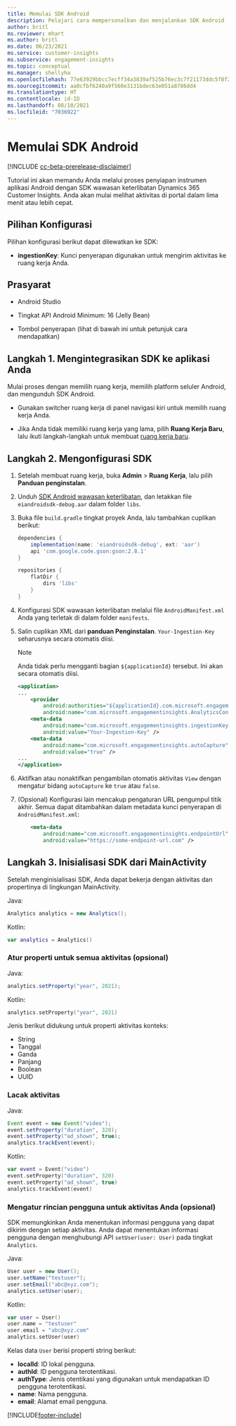 ```yaml
---
title: Memulai SDK Android
description: Pelajari cara mempersonalkan dan menjalankan SDK Android
author: britl
ms.reviewer: mhart
ms.author: britl
ms.date: 06/23/2021
ms.service: customer-insights
ms.subservice: engagement-insights
ms.topic: conceptual
ms.manager: shellyha
ms.openlocfilehash: 77e63929bbcc7ecff34a3839af525b76ec3c7f21173ddc5f8f2d69f11c25c441
ms.sourcegitcommit: aa0cfbf6240a9f560e3131bdec63e051a8786dd4
ms.translationtype: HT
ms.contentlocale: id-ID
ms.lasthandoff: 08/10/2021
ms.locfileid: "7036922"
---
```

# <a name="get-started-with-the-android-sdk"></a>Memulai SDK Android

[!INCLUDE [cc-beta-prerelease-disclaimer](includes/cc-beta-prerelease-disclaimer.md)]

Tutorial ini akan memandu Anda melalui proses penyiapan instrumen aplikasi Android dengan SDK wawasan keterlibatan Dynamics 365 Customer Insights. Anda akan mulai melihat aktivitas di portal dalam lima menit atau lebih cepat.

## <a name="configuration-options"></a>Pilihan Konfigurasi
Pilihan konfigurasi berikut dapat dilewatkan ke SDK:

- **ingestionKey**: Kunci penyerapan digunakan untuk mengirim aktivitas ke ruang kerja Anda.

## <a name="prerequisites"></a>Prasyarat

- Android Studio

- Tingkat API Android Minimum: 16 (Jelly Bean)

- Tombol penyerapan (lihat di bawah ini untuk petunjuk cara mendapatkan)

## <a name="step-1-integrate-the-sdk-into-your-application"></a>Langkah 1. Mengintegrasikan SDK ke aplikasi Anda
Mulai proses dengan memilih ruang kerja, memilih platform seluler Android, dan mengunduh SDK Android.

- Gunakan switcher ruang kerja di panel navigasi kiri untuk memilih ruang kerja Anda.

- Jika Anda tidak memiliki ruang kerja yang lama, pilih  **Ruang Kerja Baru**, lalu ikuti langkah-langkah untuk membuat [ruang kerja baru](create-workspace.md).

## <a name="step-2-configure-the-sdk"></a>Langkah 2. Mengonfigurasi SDK

1. Setelah membuat ruang kerja, buka **Admin** > **Ruang Kerja**, lalu pilih  **Panduan penginstalan**. 

1. Unduh [SDK Android wawasan keterlibatan](https://download.pi.dynamics.com/sdk/EI-SDKs/ei-android-sdk.zip), dan letakkan file `eiandroidsdk-debug.aar` dalam folder `libs`.

1. Buka file `build.gradle` tingkat proyek Anda, lalu tambahkan cuplikan berikut:
    ```gradle
    dependencies {
        implementation(name: 'eiandroidsdk-debug', ext: 'aar')
        api 'com.google.code.gson:gson:2.8.1'
    }

    repositories {
        flatDir {
            dirs 'libs'
        }
    }
    ```

1. Konfigurasi SDK wawasan keterlibatan melalui file `AndroidManifest.xml` Anda yang terletak di dalam folder `manifests`. 
1. Salin cuplikan XML dari **panduan Penginstalan**. `Your-Ingestion-Key` seharusnya secara otomatis diisi.

   > [!NOTE]
   > Anda tidak perlu mengganti bagian `${applicationId}` tersebut. Ini akan secara otomatis diisi.
   

   ```xml
   <application>
   ...
       <provider
           android:authorities="${applicationId}.com.microsoft.engagementinsights.AnalyticsContentProvider"
           android:name="com.microsoft.engagementinsights.AnalyticsContentProvider" />
       <meta-data
           android:name="com.microsoft.engagementinsights.ingestionKey"
           android:value="Your-Ingestion-Key" />
       <meta-data
           android:name="com.microsoft.engagementinsights.autoCapture"
           android:value="true" />
   ...
   </application>
   ```

1. Aktifkan atau nonaktifkan pengambilan otomatis aktivitas `View` dengan mengatur bidang `autoCapture` ke `true` atau `false`.

1. (Opsional) Konfigurasi lain mencakup pengaturan URL pengumpul titik akhir. Semua dapat ditambahkan dalam metadata kunci penyerapan di `AndroidManifest.xml`:
    ```xml
        <meta-data
            android:name="com.microsoft.engagementinsights.endpointUrl"
            android:value="https://some-endpoint-url.com" />
    ```

## <a name="step-3-initialize-the-sdk-from-mainactivity"></a>Langkah 3. Inisialisasi SDK dari MainActivity 

Setelah menginisialisasi SDK, Anda dapat bekerja dengan aktivitas dan propertinya di lingkungan MainActivity.

    
Java:
```java
Analytics analytics = new Analytics();
```

Kotlin:
```kotlin
var analytics = Analytics()
```

### <a name="set-property-for-all-events-optional"></a>Atur properti untuk semua aktivitas (opsional)
    
Java:
```java
analytics.setProperty("year", 2021);
```

Kotlin:
```kotlin
analytics.setProperty("year", 2021)
```

Jenis berikut didukung untuk properti aktivitas konteks:
- String
- Tanggal
- Ganda
- Panjang
- Boolean
- UUID

### <a name="track-an-event"></a>Lacak aktivitas

Java:
```java
Event event = new Event("video");
event.setProperty("duration", 320);
event.setProperty("ad_shown", true);
analytics.trackEvent(event);
```

Kotlin:
```kotlin
var event = Event("video")
event.setProperty("duration", 320)
event.setProperty("ad_shown", true)
analytics.trackEvent(event)
```

### <a name="set-user-details-for-your-event-optional"></a>Mengatur rincian pengguna untuk aktivitas Anda (opsional)

SDK memungkinkan Anda menentukan informasi pengguna yang dapat dikirim dengan setiap aktivitas. Anda dapat menentukan informasi pengguna dengan menghubungi API `setUser(user: User)` pada tingkat `Analytics`.

Java:
```java
User user = new User();
user.setName("testuser");
user.setEmail("abc@xyz.com");
analytics.setUser(user);
```

Kotlin:
```kotlin
var user = User()
user.name = "testuser"
user.email = "abc@xyz.com"
analytics.setUser(user)
```

Kelas data `User` berisi properti string berikut:

- **localId**: ID lokal pengguna.
- **authId**: ID pengguna terotentikasi.
- **authType**: Jenis otentikasi yang digunakan untuk mendapatkan ID pengguna terotentikasi.
- **name**: Nama pengguna.
- **email**: Alamat email pengguna.

[!INCLUDE[footer-include](../includes/footer-banner.md)]
